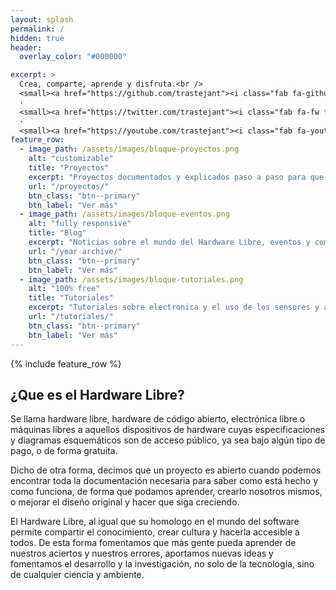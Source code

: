 ```yaml
---
layout: splash
permalink: /
hidden: true
header:
  overlay_color: "#000000"

excerpt: >
  Crea, comparte, aprende y disfruta.<br />
  <small><a href="https://github.com/trastejant"><i class="fab fa-github"></i></a></small> 
  ·
  <small><a href="https://twitter.com/trastejant"><i class="fab fa-fw fa-twitter-square"></i></a></small> 
  ·
  <small><a href="https://youtube.com/trastejant"><i class="fab fa-youtube"></i></a></small> 
feature_row:
  - image_path: /assets/images/bloque-proyectos.png
    alt: "customizable"
    title: "Proyectos"
    excerpt: "Proyectos documentados y explicados paso a paso para que puedas desarrollarlos."
    url: "/proyectos/"
    btn_class: "btn--primary"
    btn_label: "Ver más"
  - image_path: /assets/images/bloque-eventos.png
    alt: "fully responsive"
    title: "Blog"
    excerpt: "Noticias sobre el mundo del Hardware Libre, eventos y competiciones."
    url: "/year-archive/"
    btn_class: "btn--primary"
    btn_label: "Ver más"
  - image_path: /assets/images/bloque-tutoriales.png
    alt: "100% free"
    title: "Tutoriales"
    excerpt: "Tutoriales sobre electronica y el uso de los sensores y actuadores más comunes."
    url: "/tutoriales/"
    btn_class: "btn--primary"
    btn_label: "Ver más"      
---
```


{% include feature_row %}

## ¿Que es el Hardware Libre?

Se llama hardware libre, hardware de código abierto, electrónica libre o máquinas libres a aquellos dispositivos de hardware cuyas especificaciones y diagramas esquemáticos son de acceso público, ya sea bajo algún tipo de pago, o de forma gratuita.

Dicho de otra forma, decimos que un proyecto es abierto cuando podemos encontrar toda la documentación necesaria para saber como está hecho y como funciona, de forma que podamos aprender, crearlo nosotros mismos, o mejorar el diseño original y hacer que siga creciendo.

El Hardware Libre, al igual que su homologo en el mundo del software permite compartir el conocimiento, crear cultura y hacerla accesible a todos. De esta forma fomentamos que más gente pueda aprender de nuestros aciertos y nuestros errores, aportamos nuevas ideas y fomentamos el desarrollo y la investigación, no solo de la tecnología, sino de cualquier ciencia y ambiente.